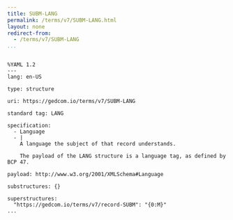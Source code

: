 ```yaml
---
title: SUBM-LANG
permalink: /terms/v7/SUBM-LANG.html
layout: none
redirect-from:
  - /terms/v7/SUBM-LANG
...
```


```

%YAML 1.2
---
lang: en-US

type: structure

uri: https://gedcom.io/terms/v7/SUBM-LANG

standard tag: LANG

specification:
  - Language
  - |
    A language the subject of that record understands.
    
    The payload of the LANG structure is a language tag, as defined by BCP 47.

payload: http://www.w3.org/2001/XMLSchema#Language

substructures: {}

superstructures:
  "https://gedcom.io/terms/v7/record-SUBM": "{0:M}"
...

```
